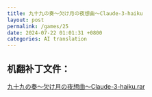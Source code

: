 ```yaml
---
title: 九十九の奏～欠け月の夜想曲～Claude-3-haiku
layout: post
permalink: /games/25
date: 2024-07-22 01:01:31 +0800
categories: AI translation
---
```



## 机翻补丁文件：

[九十九の奏～欠け月の夜想曲～Claude-3-haiku.rar](../resources/%E4%B9%9D%E5%8D%81%E4%B9%9D%E3%81%AE%E5%A5%8F%EF%BD%9E%E6%AC%A0%E3%81%91%E6%9C%88%E3%81%AE%E5%A4%9C%E6%83%B3%E6%9B%B2%EF%BD%9EClaude-3-haiku.rar)

 


